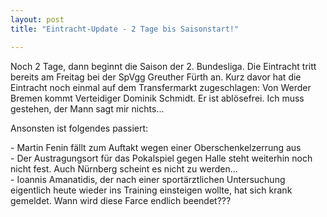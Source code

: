 ```yaml
---
layout: post
title: "Eintracht-Update - 2 Tage bis Saisonstart!"

---
```


Noch 2 Tage, dann beginnt die Saison der 2. Bundesliga. Die Eintracht tritt bereits am Freitag bei der SpVgg Greuther Fürth an. Kurz davor hat die Eintracht noch einmal auf dem Transfermarkt zugeschlagen: Von Werder Bremen kommt Verteidiger Dominik Schmidt. Er ist ablösefrei. Ich muss gestehen, der Mann sagt mir nichts...

Ansonsten ist folgendes passiert:

\- Martin Fenin fällt zum Auftakt wegen einer Oberschenkelzerrung aus  
\- Der Austragungsort für das Pokalspiel gegen Halle steht weiterhin noch nicht fest. Auch Nürnberg scheint es nicht zu werden...  
\- Ioannis Amanatidis, der nach einer sportärztlichen Untersuchung eigentlich heute wieder ins Training einsteigen wollte, hat sich krank gemeldet. Wann wird diese Farce endlich beendet???
